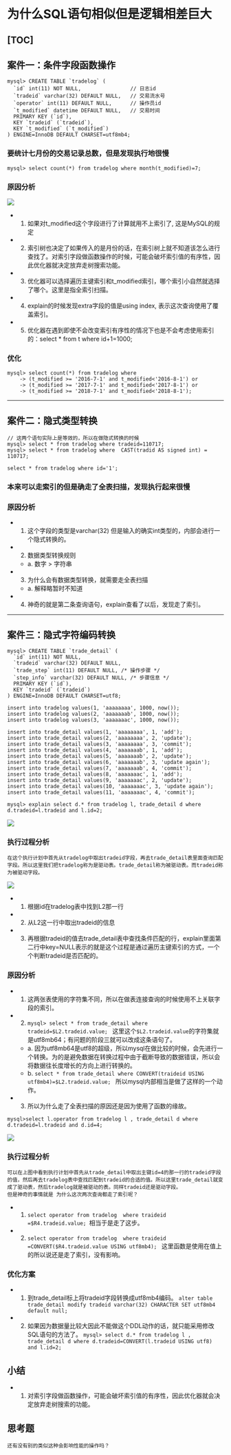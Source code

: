 # 为什么SQL语句相似但是逻辑相差巨大



[TOC]
-----------------------------------------
## 案件一：条件字段函数操作
```mysql
mysql> CREATE TABLE `tradelog` (
  `id` int(11) NOT NULL,                // 日志id
  `tradeid` varchar(32) DEFAULT NULL,   // 交易流水号
  `operator` int(11) DEFAULT NULL,      // 操作员id
  `t_modified` datetime DEFAULT NULL,   // 交易时间
  PRIMARY KEY (`id`),
  KEY `tradeid` (`tradeid`),
  KEY `t_modified` (`t_modified`)
) ENGINE=InnoDB DEFAULT CHARSET=utf8mb4;
```

### 要统计七月份的交易记录总数，但是发现执行地很慢
```mysql5
mysql> select count(*) from tradelog where month(t_modified)=7;
```

### 原因分析
![](../statics/t_modified的索引结构图.jpg)
+ 1. 如果对t_modified这个字段进行了计算就用不上索引了, 这是MySQL的规定
+ 2. 索引树也决定了如果传入的是月份的话，在索引树上就不知道该怎么进行查找了。对索引字段做函数操作的时候，可能会破坏索引值的有序性，因此优化器就决定放弃走树搜索功能。
+ 3. 优化器可以选择遍历主键索引和t_modified索引，哪个索引小自然就选择了哪个。这里是指全索引扫描。
+ 4. explain的时候发现extra字段的值是using index, 表示这次查询使用了覆盖索引。
+ 5. 优化器在遇到即使不会改变索引有序性的情况下也是不会考虑使用索引的：select * from t where id+1=1000;

### 优化
```mysql
mysql> select count(*) from tradelog where
    -> (t_modified >= '2016-7-1' and t_modified<'2016-8-1') or
    -> (t_modified >= '2017-7-1' and t_modified<'2017-8-1') or 
    -> (t_modified >= '2018-7-1' and t_modified<'2018-8-1');
```

-----------------------------------------
## 案件二：隐式类型转换
```mysql
// 这两个语句实际上是等效的，所以在做隐式转换的时候
mysql> select * from tradelog where tradeid=110717;
mysql> select * from tradelog where  CAST(tradid AS signed int) = 110717;
```

```mysql
select * from tradelog where id='1';
```

### 本来可以走索引的但是确走了全表扫描，发现执行起来很慢

### 原因分析
+ 1. 这个字段的类型是varchar(32) 但是输入的确实int类型的，内部会进行一个隐式转换的。
+ 2. 数据类型转换规则
    + a. 数字 > 字符串
+ 3. 为什么会有数据类型转换，就需要走全表扫描
    + a. 解释略暂时不知道
+ 4. 神奇的就是第二条查询语句，explain查看了以后，发现走了索引。


-------------------------------------------
## 案件三：隐式字符编码转换
```mysql5
mysql> CREATE TABLE `trade_detail` (
  `id` int(11) NOT NULL,
  `tradeid` varchar(32) DEFAULT NULL,
  `trade_step` int(11) DEFAULT NULL, /* 操作步骤 */
  `step_info` varchar(32) DEFAULT NULL, /* 步骤信息 */
  PRIMARY KEY (`id`),
  KEY `tradeid` (`tradeid`)
) ENGINE=InnoDB DEFAULT CHARSET=utf8;

insert into tradelog values(1, 'aaaaaaaa', 1000, now());
insert into tradelog values(2, 'aaaaaaab', 1000, now());
insert into tradelog values(3, 'aaaaaaac', 1000, now());

insert into trade_detail values(1, 'aaaaaaaa', 1, 'add');
insert into trade_detail values(2, 'aaaaaaaa', 2, 'update');
insert into trade_detail values(3, 'aaaaaaaa', 3, 'commit');
insert into trade_detail values(4, 'aaaaaaab', 1, 'add');
insert into trade_detail values(5, 'aaaaaaab', 2, 'update');
insert into trade_detail values(6, 'aaaaaaab', 3, 'update again');
insert into trade_detail values(7, 'aaaaaaab', 4, 'commit');
insert into trade_detail values(8, 'aaaaaaac', 1, 'add');
insert into trade_detail values(9, 'aaaaaaac', 2, 'update');
insert into trade_detail values(10, 'aaaaaaac', 3, 'update again');
insert into trade_detail values(11, 'aaaaaaac', 4, 'commit');
```

```mysql5
mysql> explain select d.* from tradelog l, trade_detail d where d.tradeid=l.tradeid and l.id=2;
```
![](../statics/案件三的索引使用图.png)

### 执行过程分析
    在这个执行计划中首先从tradelog中取出tradeid字段，再去trade_detail表里面查询匹配字段。所以这里我们把tradelog称为是驱动表。trade_detail称为被驱动表。而tradeid称为被驱动字段。
![](../statics/案件三执行流程图.jpg)
+ 1. 根据id在tradelog表中找到L2那一行
+ 2. 从L2这一行中取出tradeid的信息
+ 3. 再根据tradeid的值去trade_detail表中查找条件匹配的行，explain里面第二行中key=NULL表示的就是这个过程是通过遍历主键索引的方式，一个个判断tradeid是否匹配的。

### 原因分析
+ 1. 这两张表使用的字符集不同，所以在做表连接查询的时候使用不上关联字段的索引。
+ 2. `mysql> select * from trade_detail where tradeid=$L2.tradeid.value; ` 这里这个`$L2.tradeid.value`的字符集就是utf8mb64；有问题的阶段三就可以改成这条语句了。
    + a. 因为utf8mb64是utf8的超级，所以mysql在做比较的时候，会先进行一个转换。为的是避免数据在转换过程中由于截断导致的数据错误，所以会将数据往长度增长的方向上进行转换的。
    + b. `select * from trade_detail where CONVERT(traideid USING utf8mb4)=$L2.tradeid.value; ` 所以mysql内部相当是做了这样的一个动作。
+ 3. 所以为什么走了全表扫描的原因还是因为使用了函数的缘故。


```mysql5
mysql>select l.operator from tradelog l , trade_detail d where d.tradeid=l.tradeid and d.id=4;
```
![](../statics/案件三查找operatpor解释图.png)

### 执行过程分析
    可以在上图中看到执行计划中首先从trade_detail中取出主键id=4的那一行的tradeid字段的值，然后再去tradelog表中查找匹配到tradeid的合适的值。所以这里trade_detail就变成了驱动表，然后tradelog就是被驱动的表。同样tradeid还是驱动字段。
    但是神奇的事情就是 为什么这次两次查询都走了索引呢？
+ 1. `select operator from tradelog  where traideid =$R4.tradeid.value; `相当于是走了这步。
+ 2. `select operator from tradelog  where traideid =CONVERT($R4.tradeid.value USING utf8mb4); ` 这里函数是使用在值上的所以说还是走了索引，没有影响。

### 优化方案
+ 1. 到trade_detail标上将tradeid字段转换成utf8mb4编码。
    `alter table trade_detail modify tradeid varchar(32) CHARACTER SET utf8mb4 default null;`
+ 2. 如果因为数据量比较大因此不能做这个DDL动作的话，就只能采用修改SQL语句的方法了。
    `mysql> select d.* from tradelog l , trade_detail d where d.tradeid=CONVERT(l.tradeid USING utf8) and l.id=2; `


## 小结
+ 1. 对索引字段做函数操作，可能会破坏索引值的有序性，因此优化器就会决定放弃走树搜索的功能。

## 思考题
    还有没有别的类似这种会影响性能的操作吗？